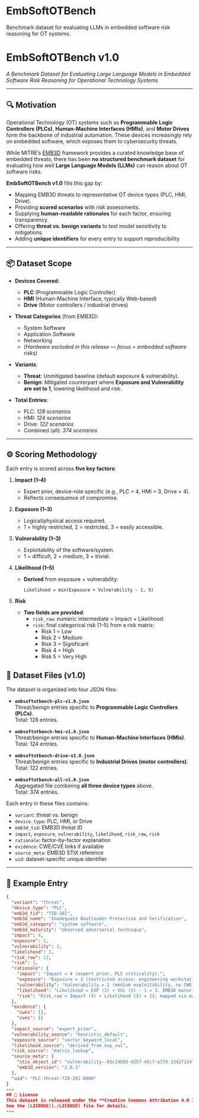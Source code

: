 # EmbSoftOTBench
Benchmark dataset for evaluating LLMs in embedded software risk reasoning for OT systems.

# EmbSoftOTBench v1.0
*A Benchmark Dataset for Evaluating Large Language Models in Embedded Software Risk Reasoning for Operational Technology Systems*

---

## 🔍 Motivation
Operational Technology (OT) systems such as **Programmable Logic Controllers (PLCs)**, **Human-Machine Interfaces (HMIs)**, and **Motor Drives** form the backbone of industrial automation. These devices increasingly rely on embedded software, which exposes them to cybersecurity threats.

While MITRE’s [EMB3D](https://emb3d.mitre.org/) framework provides a curated knowledge base of embedded threats, there has been **no structured benchmark dataset** for evaluating how well **Large Language Models (LLMs)** can reason about OT software risks.

**EmbSoftOTBench v1.0** fills this gap by:
- Mapping EMB3D threats to representative OT device types (PLC, HMI, Drive).
- Providing **scored scenarios** with risk assessments.
- Supplying **human-readable rationales** for each factor, ensuring transparency.
- Offering **threat vs. benign variants** to test model sensitivity to mitigations.
- Adding **unique identifiers** for every entry to support reproducibility.

---

## 📦 Dataset Scope
- **Devices Covered**:
  - **PLC** (Programmable Logic Controller)
  - **HMI** (Human-Machine Interface, typically Web-based)
  - **Drive** (Motor controllers / industrial drives)

- **Threat Categories** (from EMB3D):
  - System Software
  - Application Software
  - Networking
  - *(Hardware excluded in this release — focus = embedded software risks)*

- **Variants**:
  - **Threat**: Unmitigated baseline (default exposure & vulnerability).
  - **Benign**: Mitigated counterpart where **Exposure and Vulnerability are set to 1**, lowering likelihood and risk.

- **Total Entries**:
  - PLC: *128 scenarios*
  - HMI: *124 scenarios*
  - Drive: *122 scenarios*
  - Combined (all): *374 scenarios*

---

## ⚙️ Scoring Methodology
Each entry is scored across **five key factors**:

1. **Impact (1–4)**  
   - Expert prior, device-role specific (e.g., PLC = 4, HMI = 3, Drive = 4).  
   - Reflects consequence of compromise.

2. **Exposure (1–3)**  
   - Logical/physical access required.  
   - 1 = highly restricted, 2 = restricted, 3 = easily accessible.

3. **Vulnerability (1–3)**  
   - Exploitability of the software/system.  
   - 1 = difficult, 2 = medium, 3 = trivial.

4. **Likelihood (1–5)**  
   - **Derived** from exposure + vulnerability:  
     ```
     Likelihood = min(Exposure + Vulnerability - 1, 5)
     ```

5. **Risk**  
   - **Two fields are provided**:  
     - `risk_raw`: numeric intermediate = Impact × Likelihood.  
     - `risk`: final categorical risk (1–5) from a risk matrix:  
       - Risk 1 = Low  
       - Risk 2 = Medium  
       - Risk 3 = Significant  
       - Risk 4 = High  
       - Risk 5 = Very High  

## 📂 Dataset Files (v1.0)

The dataset is organized into four JSON files:

- **`embsoftotbench-plc-v1.0.json`**  
  Threat/benign entries specific to **Programmable Logic Controllers (PLCs)**.  
  Total: 128 entries.

- **`embsoftotbench-hmi-v1.0.json`**  
  Threat/benign entries specific to **Human-Machine Interfaces (HMIs)**.  
  Total: 124 entries.

- **`embsoftotbench-drive-v1.0.json`**  
  Threat/benign entries specific to **Industrial Drives (motor controllers)**.  
  Total: 122 entries.

- **`embsoftotbench-all-v1.0.json`**  
  Aggregated file combining **all three device types** above.  
  Total: 374 entries.

Each entry in these files contains:
- `variant`: threat vs. benign  
- `device_type`: PLC, HMI, or Drive  
- `emb3d_tid`: EMB3D threat ID  
- `impact`, `exposure`, `vulnerability`, `likelihood`, `risk_raw`, `risk`  
- `rationale`: factor-by-factor explanation  
- `evidence`: CWE/CVE links if available  
- `source_meta`: EMB3D STIX reference  
- `uid`: dataset-specific unique identifier
---
## 📑 Example Entry
```json
{
  "variant": "threat",
  "device_type": "PLC",
  "emb3d_tid": "TID-201",
  "emb3d_name": "Inadequate Bootloader Protection and Verification",
  "emb3d_category": "system software",
  "emb3d_maturity": "observed adversarial technique",
  "impact": 4,
  "exposure": 2,
  "vulnerability": 2,
  "likelihood": 3,
  "risk_raw": 12,
  "risk": 3,
  "rationale": {
    "impact": "Impact = 4 (expert prior, PLC criticality).",
    "exposure": "Exposure = 2 (restricted access: engineering workstation/local).",
    "vulnerability": "Vulnerability = 2 (medium exploitability, no CWE evidence).",
    "likelihood": "Likelihood = EXP (2) + VUL (2) - 1 = 3. EMB3D maturity = observed adversarial technique (info only).",
    "risk": "Risk_raw = Impact (4) × Likelihood (3) = 12; mapped via matrix to Risk = 3."
  },
  "evidence": {
    "cwes": [],
    "cves": []
  },
  "impact_source": "expert_prior",
  "vulnerability_source": "heuristic_default",
  "exposure_source": "vector_keyword_local",
  "likelihood_source": "derived_from_exp_vul",
  "risk_source": "matrix_lookup",
  "source_meta": {
    "stix_object_id": "vulnerability--03c1db93-d257-45c7-a37d-1342f1247fc3",
    "emb3d_version": "2.0.1"
  },
  "uid": "PLC-threat-TID-201-0000"
}
---
## 📜 License
This dataset is released under the **Creative Commons Attribution 4.0 International (CC BY 4.0)** license.  
See the [LICENSE](./LICENSE) file for details.
---
